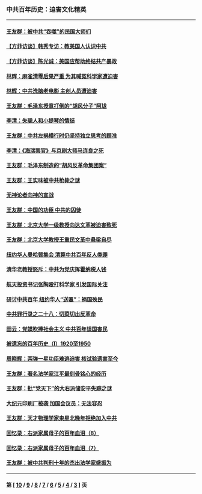 ### 中共百年历史：迫害文化精英
---
#### [王友群：被中共“吞噬”的民国大师们](../../pages/nf1176111/n13942620.md?03130430) 
#### [【方菲访谈】韩秀专访：教美国人认识中共](../../pages/nf1176111/n13821310.md?03130430) 
#### [【方菲访谈】陈光诚：美国应帮助终结共产暴政](../../pages/nf1176111/n13759521.md?03130430) 
#### [林辉：麻雀清零后果严重 为其喊冤科学家遭迫害](../../pages/nf1176111/n13746900.md?03130430) 
#### [林辉：中共洗脑老电影 主创人员遭迫害](../../pages/nf1176111/n13699437.md?03130430) 
#### [王友群：毛泽东授意打倒的“胡风分子”阿垅](../../pages/nf1176111/n13592541.md?03130430) 
#### [李清：失聪人和小提琴的情结](../../pages/nf1176111/n13459280.md?03130430) 
#### [王友群：中共左祸横行时仍坚持独立思考的顾准](../../pages/nf1176111/n13444722.md?03130430) 
#### [李清：《海瑞罢官》与京剧大师马连良之死](../../pages/nf1176111/n13412316.md?03130430) 
#### [王友群：毛泽东制造的“胡风反革命集团案”](../../pages/nf1176111/n13324909.md?03130430) 
#### [王友群：王实味被中共枪毙之谜](../../pages/nf1176111/n13307502.md?03130430) 
#### [无神论者向神的宣战](../../pages/nf1176111/n13281535.md?03130430) 
#### [王友群：中国的功臣 中共的囚徒](../../pages/nf1176111/n13291790.md?03130430) 
#### [王友群：北京大学一级教授向达文革被迫害致死](../../pages/nf1176111/n13150966.md?03130430) 
#### [王友群：北京大学教授王重民文革中悬梁自尽](../../pages/nf1176111/n13084645.md?03130430) 
#### [纽约华人曼哈顿集会 清算中共百年反人类罪](../../pages/nf1176111/n13084157.md?03130430) 
#### [清华老教授怒斥：中共为党庆挥霍纳税人钱](../../pages/nf1176111/n13071430.md?03130430) 
#### [航天投资书记张陶殴打科学家 引发国际关注](../../pages/nf1176111/n13069132.md?03130430) 
#### [研讨中共百年 纽约华人“送匾”：祸国殃民](../../pages/nf1176111/n13057367.md?03130430) 
#### [中共罪行录之二十八：切菜切出反革命](../../pages/nf1176111/n13030600.md?03130430) 
#### [田云：党媒吹捧社会主义 中共百年误国害民](../../pages/nf1176111/n13006682.md?03130430) 
#### [被遗忘的百年历史（I）1920至1950](../../pages/nf1176111/n12986411.md?03130430) 
#### [周晓辉：两弹一星功臣难逃迫害 核试验遗害至今](../../pages/nf1176111/n12974997.md?03130430) 
#### [王友群：著名法学家江平最刻骨铭心的经历](../../pages/nf1176111/n12970787.md?03130430) 
#### [王友群：批“党天下”的大右派储安平失踪之谜](../../pages/nf1176111/n12954229.md?03130430) 
#### [大纪元印刷厂被袭 加国会议员：无法容忍](../../pages/nf1176111/n12883028.md?03130430) 
#### [王友群：天才物理学家束星北晚年拒绝加入中共](../../pages/nf1176111/n12792913.md?03130430) 
#### [回忆录：右派家属母子的百年血泪（8）](../../pages/nf1176111/n12706196.md?03130430) 
#### [回忆录：右派家属母子的百年血泪（7）](../../pages/nf1176111/n12706191.md?03130430) 
#### [王友群：被中共判刑十年的杰出法学家盛振为](../../pages/nf1176111/n12706141.md?03130430) 

---
#### 第 [ [10](./10.md?03130430) / [9](./9.md?03130430) / [8](./8.md?03130430) / [7](./7.md?03130430) / [6](./6.md?03130430) / [5](./5.md?03130430) / [4](./4.md?03130430) / [3](./3.md?03130430) ] 页
